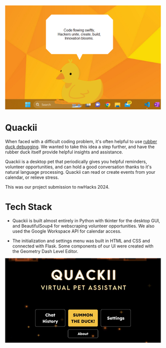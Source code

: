 ![Quackii](./Assets/quackii.png)

# Quackii
When faced with a difficult coding problem, it's often helpful to use [rubber duck debugging](https://en.wikipedia.org/wiki/Rubber_duck_debugging). We wanted to take this idea a step further, and have the rubber duck itself provide helpful insights and assistance. 

Quackii is a desktop pet that periodically gives you helpful reminders, volunteer opportunities, and can hold a good conversation thanks to it's natural language processing. Quackii can read or create events from your calendar, or relieve stress.

This was our project submission to nwHacks 2024.

# Tech Stack
- Quackii is built almost entirely in Python with tkinter for the desktop GUI, and BeautifulSoup4 for webscraping volunteer opportunities. We also used the Google Workspace API for calendar access.

- The initialization and settings menu was built in HTML and CSS and connected with Flask. Some components of our UI were created with the Geometry Dash Level Editor. 

![Menu](./Assets/menu.jpg)

